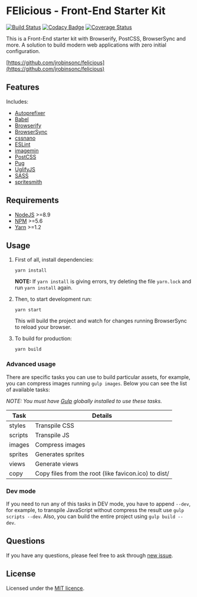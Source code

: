 # FElicious - Front-End Starter Kit

[![Build Status](https://travis-ci.org/jrobinsonc/felicious.svg?branch=master)](https://travis-ci.org/jrobinsonc/felicious)
[![Codacy Badge](https://api.codacy.com/project/badge/Grade/80cac1bb731048498b718ce87df06a21)](https://www.codacy.com/app/jrobinsonc/felicious?utm_source=github.com&amp;utm_medium=referral&amp;utm_content=jrobinsonc/felicious&amp;utm_campaign=Badge_Grade)
[![Coverage Status](https://coveralls.io/repos/github/jrobinsonc/felicious/badge.svg?branch=feature%2Fimplementing-code-coverage)](https://coveralls.io/github/jrobinsonc/felicious?branch=feature%2Fimplementing-code-coverage)

This is a Front-End starter kit with Browserify, PostCSS, BrowserSync and more. A solution to build modern web applications with zero initial configuration.

[https://github.com/jrobinsonc/felicious](https://github.com/jrobinsonc/felicious)

## Features

Includes:

* [Autoprefixer](https://github.com/postcss/autoprefixer)
* [Babel](https://babeljs.io/)
* [Browserify](http://browserify.org/)
* [BrowserSync](https://www.browsersync.io/)
* [cssnano](http://cssnano.co/)
* [ESLint](http://eslint.org/)
* [imagemin](https://github.com/gruntjs/grunt-contrib-imagemin)
* [PostCSS](https://github.com/postcss/postcss)
* [Pug](https://pugjs.org/)
* [UglifyJS](https://github.com/terinjokes/gulp-uglify)
* [SASS](http://sass-lang.com/)
* [spritesmith](https://github.com/twolfson/gulp.spritesmith)

## Requirements

* [NodeJS](https://nodejs.org/en/download/) >=8.9
* [NPM](https://nodejs.org/en/download/) >=5.6
* [Yarn](https://yarnpkg.com/en/docs/install) >=1.2

## Usage

1. First of all, install dependencies:

    ```shell
    yarn install
    ```

    **NOTE:** If `yarn install` is giving errors, try deleting the file `yarn.lock` and run `yarn install` again.

1. Then, to start development run:

    ```shell
    yarn start
    ```

    This will build the project and watch for changes running BrowserSync to reload your browser.

1. To build for production:

    ```shell
    yarn build
    ```

### Advanced usage

There are specific tasks you can use to build particular assets, for example, you can compress images running `gulp images`. Below you can see the list of available tasks:

*NOTE: You must have [Gulp](https://gulpjs.com/) globally installed to use these tasks.*

|Task|Details|
|-|-|
|styles|Transpile CSS|
|scripts|Transpile JS|
|images|Compress images|
|sprites|Generates sprites|
|views|Generate views|
|copy|Copy files from the root (like favicon.ico) to dist/|

### Dev mode

If you need to run any of this tasks in DEV mode, you have to append `--dev`, for example, to transpile JavaScript without compress the result use `gulp scripts --dev`. Also, you can build the entire project using `gulp build --dev`.

## Questions

If you have any questions, please feel free to ask through [new issue](https://github.com/jrobinsonc/felicious/issues/new).

## License

Licensed under the [MIT licence](https://github.com/jrobinsonc/felicious/blob/master/LICENSE).
